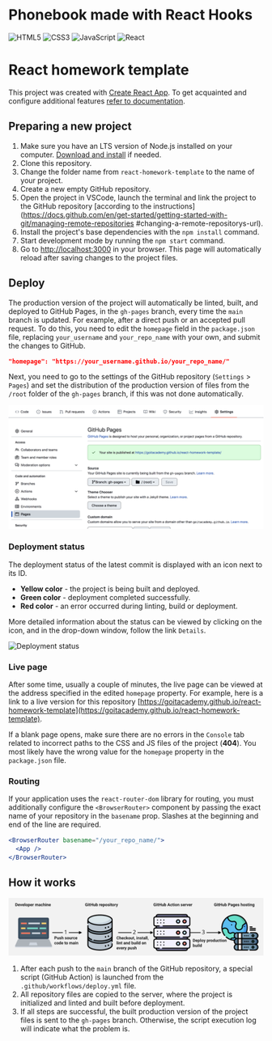 # Phonebook made with React Hooks

![HTML5](https://img.shields.io/badge/html5-%23E34F26.svg?style=for-the-badge&logo=html5&logoColor=white)
![CSS3](https://img.shields.io/badge/CSS-239120?&style=for-the-badge&logo=css3&logoColor=white)
![JavaScript](https://img.shields.io/badge/javascript-%23323330.svg?style=for-the-badge&logo=javascript&logoColor=%23F7DF1E) 
![React](https://img.shields.io/badge/react-%2320232a.svg?style=for-the-badge&logo=react&logoColor=%2361DAFB)

# React homework template

This project was created with
[Create React App](https://github.com/facebook/create-react-app). 
To get acquainted and configure additional features
[refer to documentation](https://facebook.github.io/create-react-app/docs/getting-started).

## Preparing a new project

1. Make sure you have an LTS version of Node.js installed on your computer.
   [Download and install](https://nodejs.org/en/) if needed.
2. Clone this repository.
3. Change the folder name from `react-homework-template` to the name of your project.
4. Create a new empty GitHub repository.
5. Open the project in VSCode, launch the terminal and link the project to the GitHub repository 
  [according to the instructions] (https://docs.github.com/en/get-started/getting-started-with-git/managing-remote-repositories #changing-a-remote-repositorys-url).
6. Install the project's base dependencies with the `npm install` command.
7. Start development mode by running the `npm start` command.
8. Go to [http://localhost:3000](http://localhost:3000) in your browser.
 This page will automatically reload after saving changes to the project files.

## Deploy

The production version of the project will automatically be linted, built, 
and deployed to GitHub Pages, in the `gh-pages` branch, every time the `main` 
branch is updated. For example, after a direct push or an accepted pull request. 
To do this, you need to edit the `homepage` field in the `package.json` file, 
replacing `your_username` and `your_repo_name` with your own, and submit the 
changes to GitHub.

```json
"homepage": "https://your_username.github.io/your_repo_name/"
```

Next, you need to go to the settings of the GitHub repository (`Settings` > `Pages`) 
and set the distribution of the production version of files from the `/root` 
folder of the `gh-pages` branch, if this was not done automatically.

![GitHub Pages settings](./assets/repo-settings.png)

### Deployment status

The deployment status of the latest commit is displayed with an icon next to its ID.

- **Yellow color** - the project is being built and deployed.
- **Green color** - deployment completed successfully.
- **Red color** - an error occurred during linting, build or deployment.

More detailed information about the status can be viewed by clicking on the icon, 
and in the drop-down window, follow the link `Details`.

![Deployment status](./assets/status.png)

### Live page
After some time, usually a couple of minutes, the live page can be viewed at the address 
specified in the edited `homepage` property. For example, here is a link to a live version for this repository
[https://goitacademy.github.io/react-homework-template](https://goitacademy.github.io/react-homework-template).

If a blank page opens, make sure there are no errors in the `Console` tab related 
to incorrect paths to the CSS and JS files of the project (**404**). You most likely 
have the wrong value for the `homepage` property in the `package.json` file.

### Routing
If your application uses the `react-router-dom` library for routing, you must 
additionally configure the `<BrowserRouter>` component by passing the exact name 
of your repository in the `basename` prop. Slashes at the beginning and end of 
the line are required.

```jsx
<BrowserRouter basename="/your_repo_name/">
  <App />
</BrowserRouter>
```

## How it works

![How it works](./assets/how-it-works.png)

1. After each push to the `main` branch of the GitHub repository, a special script 
  (GitHub Action) is launched from the `.github/workflows/deploy.yml` file.
2. All repository files are copied to the server, where the project is initialized 
  and linted and built before deployment.
3. If all steps are successful, the built production version of the project files is 
  sent to the `gh-pages` branch. Otherwise, the script execution log will indicate 
  what the problem is.
